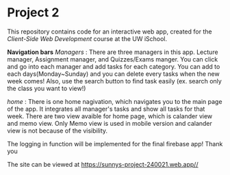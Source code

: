 # Project 2

This repository contains code for an interactive web app, created for the _Client-Side Web Development_ course at the UW iSchool.

**Navigation bars**
*Managers* : There are three managers in this app. Lecture manager, Assignment manager, and Quizzes/Exams manger. You can click and go into each manager and add tasks for each category. You can add to each days(Monday~Sunday) and you can delete every tasks when the new week comes! Also, use the search button to find task easily (ex. search only the class you want to view!)

*home* : There is one home nagivation, which navigates you to the main page of the app. It integrates all manager's tasks and show all tasks for that week. There are two view avaible for home page, which is calander view and memo view. Only Memo view is used in mobile version and calander view is not because of the visibility. 

The logging in function will be implemented for the final firebase app! Thank you

The site can be viewed at <https://sunnys-project-240021.web.app//>
